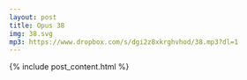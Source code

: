 ```yaml
---
layout: post
title: Opus 38
img: 38.svg
mp3: https://www.dropbox.com/s/dgi2z8xkrghvhod/38.mp3?dl=1
---
```


{% include post_content.html %}
